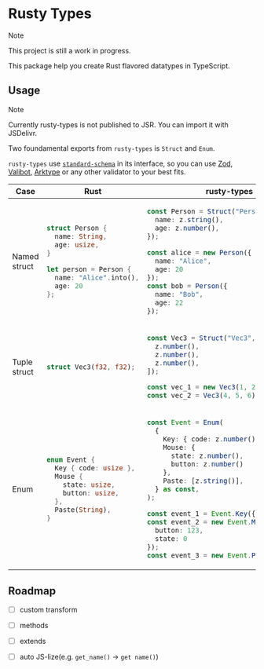 
# Rusty Types

> [!NOTE]
> This project is still a work in progress.

This package help you create Rust flavored datatypes in TypeScript.

## Usage

> [!NOTE]
> Currently rusty-types is not published to JSR.
> You can import it with JSDelivr.

Two foundamental exports from `rusty-types` is `Struct` and `Enum`.

`rusty-types` use [`standard-schema`](https://github.com/standard-schema/standard-schema) in its interface,
so you can use [Zod](https://zod.dev/), [Valibot](https://valibot.dev/), [Arktype](https://arktype.io/)
or any other validator to your best fits.

<table>
<thead>
<tr>
<th>Case</th>
<th>Rust</th>
<th>rusty-types</th>
</tr>
</thead>
<tbody>

<tr>
<td>Named struct</td>
<td>

```rust
struct Person {
  name: String,
  age: usize,
}

let person = Person {
  name: "Alice".into(),
  age: 20
};
```

</td>
<td>

```typescript
const Person = Struct("Person", {
  name: z.string(),
  age: z.number(),
});

const alice = new Person({
  name: "Alice",
  age: 20
});
const bob = Person({
  name: "Bob",
  age: 22
});
```

</td>
</tr>

<tr>
<td>Tuple struct</td>
<td>

```rust
struct Vec3(f32, f32);
```

</td>
<td>

```typescript
const Vec3 = Struct("Vec3", [
  z.number(),
  z.number(),
  z.number(),
]);

const vec_1 = new Vec3(1, 2, 3);
const vec_2 = Vec3(4, 5, 6);
```

</td>
</tr>

<tr>
<td>Enum</td>
<td>

```rust
enum Event {
  Key { code: usize },
  Mouse {
    state: usize,
    button: usize,
  },
  Paste(String),
}
```

</td>
<td>

```typescript
const Event = Enum(
  {
    Key: { code: z.number() },
    Mouse: {
      state: z.number(),
      button: z.number()
    },
    Paste: [z.string()],
  } as const,
);

const event_1 = Event.Key({ code: 123 });
const event_2 = new Event.Mouse({
  button: 123,
  state: 0
});
const event_3 = new Event.Paste("foo");
```

</td>
</tr>

</tbody>
</table>

## Roadmap

- [ ] custom transform
- [ ] methods
- [ ] extends
- [ ] auto JS-lize(e.g. `get_name()` -> `get name()`)

